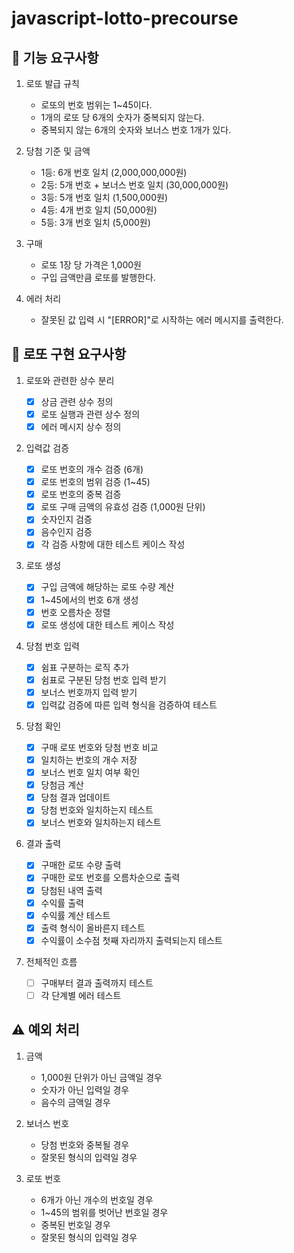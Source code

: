# javascript-lotto-precourse

## 📝 기능 요구사항

1. 로또 발급 규칙

   - 로또의 번호 범위는 1~45이다.
   - 1개의 로또 당 6개의 숫자가 중복되지 않는다.
   - 중복되지 않는 6개의 숫자와 보너스 번호 1개가 있다.

2. 당첨 기준 및 금액

   - 1등: 6개 번호 일치 (2,000,000,000원)
   - 2등: 5개 번호 + 보너스 번호 일치 (30,000,000원)
   - 3등: 5개 번호 일치 (1,500,000원)
   - 4등: 4개 번호 일치 (50,000원)
   - 5등: 3개 번호 일치 (5,000원)

3. 구매

   - 로또 1장 당 가격은 1,000원
   - 구입 금액만큼 로또를 발행한다.

4. 에러 처리
   - 잘못된 값 입력 시 "[ERROR]"로 시작하는 에러 메시지를 출력한다.

## 👀 로또 구현 요구사항

1. 로또와 관련한 상수 분리

   - [x] 상금 관련 상수 정의
   - [x] 로또 실행과 관련 상수 정의
   - [x] 에러 메시지 상수 정의

2. 입력값 검증

   - [x] 로또 번호의 개수 검증 (6개)
   - [x] 로또 번호의 범위 검증 (1~45)
   - [x] 로또 번호의 중복 검증
   - [x] 로또 구매 금액의 유효성 검증 (1,000원 단위)
   - [x] 숫자인지 검증
   - [x] 음수인지 검증
   - [x] 각 검증 사항에 대한 테스트 케이스 작성

3. 로또 생성

   - [x] 구입 금액에 해당하는 로또 수량 계산
   - [x] 1~45에서의 번호 6개 생성
   - [x] 번호 오름차순 정렬
   - [x] 로또 생성에 대한 테스트 케이스 작성

4. 당첨 번호 입력

   - [x] 쉼표 구분하는 로직 추가
   - [x] 쉼표로 구분된 당첨 번호 입력 받기
   - [x] 보너스 번호까지 입력 받기
   - [x] 입력값 검증에 따른 입력 형식을 검증하여 테스트

5. 당첨 확인

   - [x] 구매 로또 번호와 당첨 번호 비교
   - [x] 일치하는 번호의 개수 저장
   - [x] 보너스 번호 일치 여부 확인
   - [x] 당첨금 계산
   - [x] 당첨 결과 업데이트
   - [x] 당첨 번호와 일치하는지 테스트
   - [x] 보너스 번호와 일치하는지 테스트

6. 결과 출력

   - [x] 구매한 로또 수량 출력
   - [x] 구매한 로또 번호를 오름차순으로 출력
   - [x] 당첨된 내역 출력
   - [x] 수익률 출력
   - [x] 수익률 계산 테스트
   - [x] 출력 형식이 올바른지 테스트
   - [x] 수익률이 소수점 첫째 자리까지 출력되는지 테스트

7. 전체적인 흐름
   - [ ] 구매부터 결과 출력까지 테스트
   - [ ] 각 단계별 에러 테스트

## ⚠️ 예외 처리

1. 금액

   - 1,000원 단위가 아닌 금액일 경우
   - 숫자가 아닌 입력일 경우
   - 음수의 금액일 경우

2. 보너스 번호

   - 당첨 번호와 중복될 경우
   - 잘못된 형식의 입력일 경우

3. 로또 번호

   - 6개가 아닌 개수의 번호일 경우
   - 1~45의 범위를 벗어난 번호일 경우
   - 중복된 번호일 경우
   - 잘못된 형식의 입력일 경우
